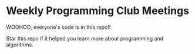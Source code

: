 # Weekly Programming Club Meetings
WOOHOO, everyone's code is in this repo!!

Star this repo if it helped you learn more about programming and algorithms. 
